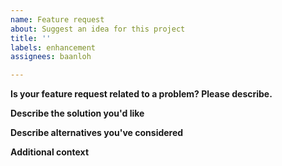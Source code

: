 ```yaml
---
name: Feature request
about: Suggest an idea for this project
title: ''
labels: enhancement
assignees: baanloh

---
```


<!--
🚨WARNING🚨
Before create a new issue, be sure to check if their is not another issue open or close with the same topic.
-->
**Is your feature request related to a problem? Please describe.**
<!-- ✍️ A clear and concise description of what the problem is. Ex. I'm always frustrated when [...] -->

**Describe the solution you'd like**
<!-- ✍️ A clear and concise description of what you want to happen. -->

**Describe alternatives you've considered**
<!-- ✍️ A clear and concise description of any alternative solutions or features you've considered. -->

**Additional context**
<!-- ✍️ Add any other context or screenshots about the feature request here. -->

